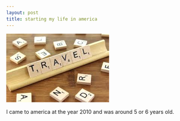 ```yaml
---
layout: post
title: starting my life in america
---
```


![travel](/images/travel.jpeg)

I came to america at the year 2010 and was around 5 or 6 years old.
